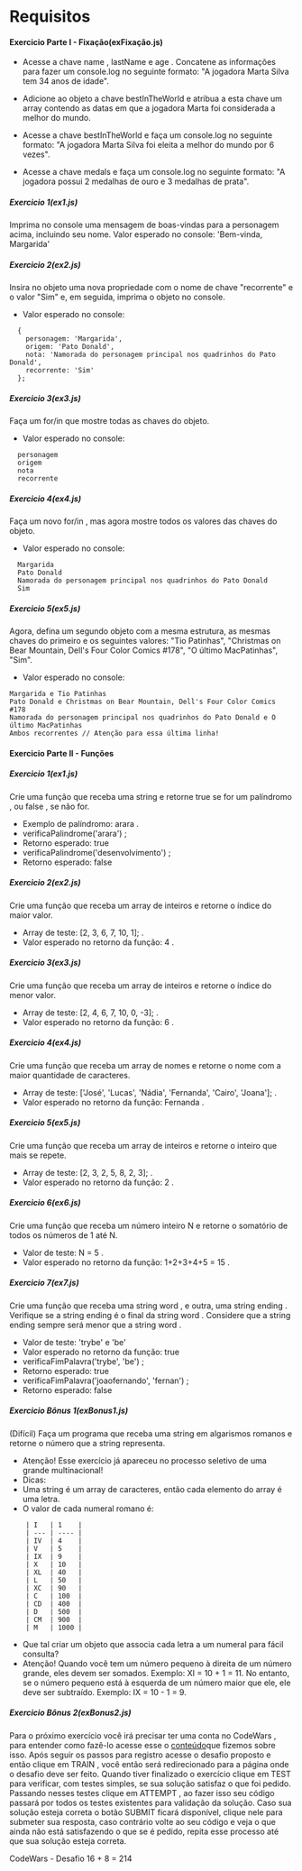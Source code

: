 # Requisitos

#### Exercicio Parte I - Fixação(exFixação.js)

* Acesse a chave name , lastName e age . 
  Concatene as informações para fazer um console.log no seguinte formato: 
  "A jogadora Marta Silva tem 34 anos de idade".

* Adicione ao objeto a chave bestInTheWorld e atribua a esta chave um array contendo as datas em que a jogadora Marta foi considerada a melhor do mundo.

* Acesse a chave bestInTheWorld e faça um console.log no seguinte formato: 
"A jogadora Marta Silva foi eleita a melhor do mundo por 6 vezes".

* Acesse a chave medals e faça um console.log no seguinte formato:
"A jogadora possui 2 medalhas de ouro e 3 medalhas de prata".

##### Exercicio 1(ex1.js)

Imprima no console uma mensagem de boas-vindas para a personagem acima, incluindo seu nome.
Valor esperado no console: 
'Bem-vinda, Margarida'

##### Exercicio 2(ex2.js)

Insira no objeto uma nova propriedade com o nome de chave "recorrente" e o valor "Sim" e, em seguida, imprima o objeto no console.
* Valor esperado no console:
```
  {
    personagem: 'Margarida',
    origem: 'Pato Donald',
    nota: 'Namorada do personagem principal nos quadrinhos do Pato Donald',
    recorrente: 'Sim'
  };
  ```
##### Exercicio 3(ex3.js)

Faça um for/in que mostre todas as chaves do objeto.
* Valor esperado no console:
```
  personagem
  origem
  nota
  recorrente
```

##### Exercicio 4(ex4.js)

Faça um novo for/in , mas agora mostre todos os valores das chaves do objeto.
* Valor esperado no console:
```
  Margarida
  Pato Donald
  Namorada do personagem principal nos quadrinhos do Pato Donald
  Sim
```

##### Exercicio 5(ex5.js)

Agora, defina um segundo objeto com a mesma estrutura, as mesmas chaves do primeiro e os seguintes valores:
"Tio Patinhas", "Christmas on Bear Mountain, Dell's Four Color Comics #178", "O último MacPatinhas", "Sim".
* Valor esperado no console:
```
Margarida e Tio Patinhas
Pato Donald e Christmas on Bear Mountain, Dell's Four Color Comics #178
Namorada do personagem principal nos quadrinhos do Pato Donald e O último MacPatinhas
Ambos recorrentes // Atenção para essa última linha!
```

#### Exercicio Parte II - Funções

##### Exercicio 1(ex1.js)

Crie uma função que receba uma string e retorne true se for um palíndromo , ou false , se não for.
* Exemplo de palíndromo: arara .
* verificaPalindrome('arara') ;
* Retorno esperado: true
* verificaPalindrome('desenvolvimento') ;
* Retorno esperado: false

##### Exercicio 2(ex2.js)

Crie uma função que receba um array de inteiros e retorne o índice do maior valor.
* Array de teste: [2, 3, 6, 7, 10, 1]; .
* Valor esperado no retorno da função: 4 .

##### Exercicio 3(ex3.js)

Crie uma função que receba um array de inteiros e retorne o índice do menor valor.
* Array de teste: [2, 4, 6, 7, 10, 0, -3]; .
* Valor esperado no retorno da função: 6 .

##### Exercicio 4(ex4.js)

Crie uma função que receba um array de nomes e retorne o nome com a maior quantidade de caracteres.
* Array de teste: ['José', 'Lucas', 'Nádia', 'Fernanda', 'Cairo', 'Joana']; .
* Valor esperado no retorno da função: Fernanda .

##### Exercicio 5(ex5.js)

Crie uma função que receba um array de inteiros e retorne o inteiro que mais se repete.
* Array de teste: [2, 3, 2, 5, 8, 2, 3]; .
* Valor esperado no retorno da função: 2 .

##### Exercicio 6(ex6.js)

Crie uma função que receba um número inteiro N e retorne o somatório de todos os números de 1 até N.
* Valor de teste: N = 5 .
* Valor esperado no retorno da função: 1+2+3+4+5 = 15 .

##### Exercicio 7(ex7.js)

Crie uma função que receba uma string word , e outra, uma string ending . 
Verifique se a string ending é o final da string word . 
Considere que a string ending sempre será menor que a string word .
* Valor de teste: 'trybe' e 'be'
* Valor esperado no retorno da função: true
* verificaFimPalavra('trybe', 'be') ;
* Retorno esperado: true
* verificaFimPalavra('joaofernando', 'fernan') ;
* Retorno esperado: false

##### Exercicio Bônus 1(exBonus1.js)

(Difícil) Faça um programa que receba uma string em algarismos romanos e retorne o número que a string representa.
* Atenção! Esse exercício já apareceu no processo seletivo de uma grande multinacional!
* Dicas:
 * Uma string é um array de caracteres, então cada elemento do array é uma letra.
 * O valor de cada numeral romano é:
```
    | I   | 1    |
    | --- | ---- |
    | IV  | 4    |
    | V   | 5    |
    | IX  | 9    |
    | X   | 10   |
    | XL  | 40   |
    | L   | 50   |
    | XC  | 90   |
    | C   | 100  |
    | CD  | 400  |
    | D   | 500  |
    | CM  | 900  |
    | M   | 1000 |
```
* Que tal criar um objeto que associa cada letra a um numeral para fácil consulta?
* Atenção! Quando você tem um número pequeno à direita de um número grande, eles devem ser somados. 
Exemplo: XI = 10 + 1 = 11.
No entanto, se o número pequeno está à esquerda de um número maior que ele, ele deve ser subtraído. 
Exemplo: IX = 10 - 1 = 9.

##### Exercicio Bônus 2(exBonus2.js)

Para o próximo exercício você irá precisar ter uma conta no CodeWars , para entender como fazê-lo acesse esse o [conteúdo](https://app.betrybe.com/course/real-life-engineer/code-wars)que fizemos sobre isso.
Após seguir os passos para registro acesse o desafio proposto e então clique em TRAIN , você então será redirecionado para a página onde o desafio deve ser feito.
Quando tiver finalizado o exercício clique em TEST para verificar, com testes simples, se sua solução satisfaz o que foi pedido. 
Passando nesses testes clique em ATTEMPT , ao fazer isso seu código passará por todos os testes existentes para validação da solução.
Caso sua solução esteja correta o botão SUBMIT ficará disponível, clique nele para submeter sua resposta, caso contrário volte ao seu código e veja o que ainda não está satisfazendo o que se é pedido, repita esse processo até que sua solução esteja correta.

CodeWars - Desafio 16 + 8 = 214
